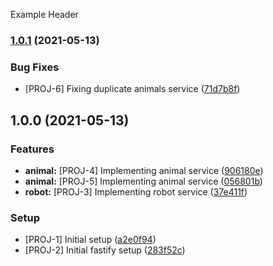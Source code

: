 Example Header
### [1.0.1](https://github.com/lancemccluskey/conventional-commits-example/compare/v1.0.0...v1.0.1) (2021-05-13)


### Bug Fixes

* [PROJ-6] Fixing duplicate animals service ([71d7b8f](https://github.com/lancemccluskey/conventional-commits-example/commit/71d7b8fbbc2b3f5f173a78052179d9e9a75a7d20))

## 1.0.0 (2021-05-13)


### Features

* **animal:** [PROJ-4] Implementing animal service ([906180e](https://github.com/lancemccluskey/conventional-commits-example/commit/906180e48ef1d1c9b7abcd6c0fffbbb7ebd16023))
* **animal:** [PROJ-5] Implementing animal service ([056801b](https://github.com/lancemccluskey/conventional-commits-example/commit/056801bc1c658a77ead71cadc236410505083d69))
* **robot:** [PROJ-3] Implementing robot service ([37e411f](https://github.com/lancemccluskey/conventional-commits-example/commit/37e411fe06dc56952c46a3b889e81bd925872240))


### Setup

* [PROJ-1] Initial setup ([a2e0f94](https://github.com/lancemccluskey/conventional-commits-example/commit/a2e0f94b283ca293a19733cf0ecf74794fac7ea7))
* [PROJ-2] Initial fastify setup ([283f52c](https://github.com/lancemccluskey/conventional-commits-example/commit/283f52c3912eebba70408231784b777e28a90c73))
